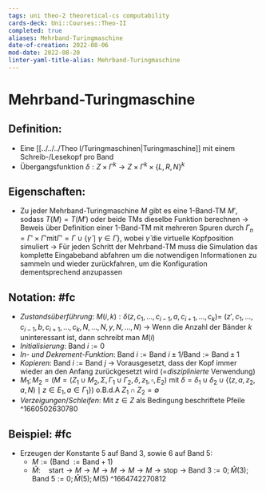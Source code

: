 ```yaml
---
tags: uni theo-2 theoretical-cs computability
cards-deck: Uni::Courses::Theo-II
completed: true
aliases: Mehrband-Turingmaschine
date-of-creation: 2022-08-06
mod-date: 2022-08-20
linter-yaml-title-alias: Mehrband-Turingmaschine
---
```


# Mehrband-Turingmaschine

## Definition:
- Eine [[../../../Theo I/Turingmaschinen|Turingmaschine]] mit einem Schreib-/Lesekopf pro Band
- Übergangsfunktion $\delta: Z \times \Gamma^k \rightarrow Z \times \Gamma^k \times \{L,R,N\}^k$

## Eigenschaften:
- Zu jeder Mehrband-Turingmaschine $M$ gibt es eine 1-Band-TM $M'$, sodass $T(M) = T(M')$ oder beide TMs dieselbe Funktion berechnen
	→ Beweis über Definition einer 1-Band-TM mit mehreren Spuren durch $\Gamma_n=\Gamma' \times \Gamma' \text{mit} \Gamma'=\Gamma \cup \{\hat{\gamma}\mid\gamma \in \Gamma\},$ wobei $\hat{\gamma}$ die virtuelle Kopfposition simuliert
	→ Für jeden Schritt der Mehrband-TM muss die Simulation das komplette Eingabeband abfahren um die notwendigen Informationen zu sammeln und wieder zurückfahren, um die Konfiguration dementsprechend anzupassen

## Notation: #fc
- *Zustandsüberführung*: $M(i,k): \delta(z,c_1,\dots,c_{i-1},a,c_{i+1},\dots,c_k) =$
		$(z', c_1,\dots,c_{i-1},b,c_{i+1},\dots,c_k, N,\dots,N,y,N,\dots,N)$
	 → Wenn die Anzahl der Bänder $k$ uninteressant ist, dann schreibt man $M(i)$
- *Initialisierung*: $\text{Band } i := 0$
- *In- und Dekrement-Funktion*: $\text{Band }i:= \text{Band }i \pm 1/\text{Band}:= \text{Band} \pm 1$
- *Kopieren*: $\text{Band }i:= \text{Band }j$
	→ Vorausgesetzt, dass der Kopf immer wieder an den Anfang zurückgesetzt wird (=*disziplinierte* Verwendung)
- $M_1;M_2 = (M = (Z_1 \cup M_2, \Sigma, \Gamma_1 \cup \Gamma_2, \delta, z_1, \square, E_2)$ mit
			$\delta=\delta_1 \cup \delta_2 \cup \{(z,a,z_2,a,N)\mid z\in E_1, a\in \Gamma_1\})$ o.B.d.A $Z_1 \cap Z_2 = \emptyset$
- *Verzeigungen*/*Schleifen*: Mit $z \in Z$ als Bedingung beschriftete Pfeile
^1660502630780

## Beispiel: #fc
- Erzeugen der Konstante 5 auf Band 3, sowie 6 auf Band 5:
	- $M := (\text{Band } := \text{Band}+1)$
	- $\hat{M}:\quad \text{start} \rightarrow M \rightarrow M \rightarrow M \rightarrow M \rightarrow M \rightarrow \text{stop}$
	→ $\text{Band 3}:=0; \hat{M}(3); \text{Band 5}:=0; \hat{M}(5);M(5)$
^1664742270812
